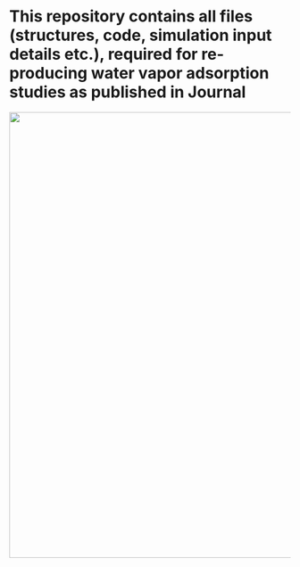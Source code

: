 # This repository contains all files (structures, code, simulation input details etc.), required for re-producing water vapor adsorption studies as published in Journal #
<img src="https://github.com/user-attachments/assets/855eda92-72c9-43cf-bf27-4e1eda7321a7" width="800">

